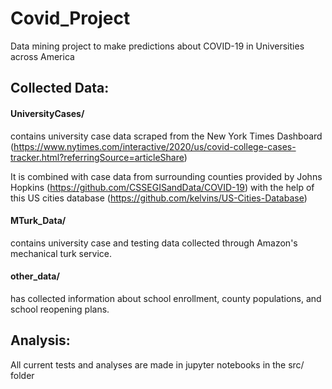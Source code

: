 # Covid_Project
Data mining project to make predictions about COVID-19 in Universities across America

## Collected Data:

#### UniversityCases/ 
contains university case data scraped from the New York Times Dashboard (https://www.nytimes.com/interactive/2020/us/covid-college-cases-tracker.html?referringSource=articleShare) 

It is combined with case data from surrounding counties provided by Johns Hopkins (https://github.com/CSSEGISandData/COVID-19) with the help of this US cities database (https://github.com/kelvins/US-Cities-Database)

#### MTurk_Data/ 
contains university case and testing data collected through Amazon's mechanical turk service.

#### other_data/
has collected information about school enrollment, county populations, and school reopening plans.

## Analysis:

All current tests and analyses are made in jupyter notebooks in the src/ folder


